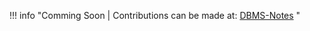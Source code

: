 !!! info "Comming Soon | Contributions can be made at: [DBMS-Notes](https://github.com/Aashritha014/dbms-notes) " 